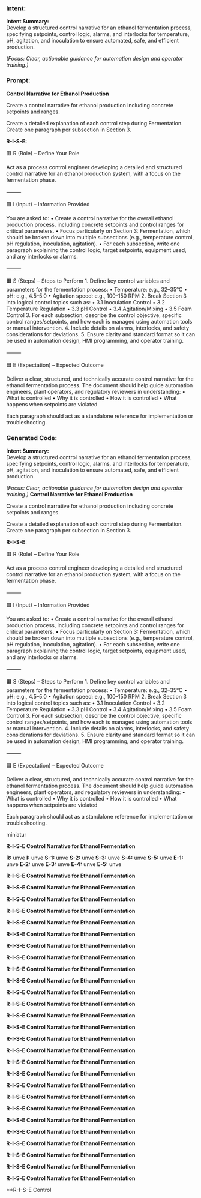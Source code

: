 ### Intent:
**Intent Summary:**  
Develop a structured control narrative for an ethanol fermentation process, specifying setpoints, control logic, alarms, and interlocks for temperature, pH, agitation, and inoculation to ensure automated, safe, and efficient production.  

*(Focus: Clear, actionable guidance for automation design and operator training.)*

### Prompt:
**Control Narrative for Ethanol Production**

Create a control narrative for ethanol production including concrete setpoints and ranges.

Create a detailed explanation of each control step during Fermentation. Create one paragraph per subsection in Section 3.


**R-I-S-E:**

🟥 R (Role) – Define Your Role

Act as a process control engineer developing a detailed and structured control narrative for an ethanol production system, with a focus on the fermentation phase.

⸻

🟩 I (Input) – Information Provided

You are asked to:
	•	Create a control narrative for the overall ethanol production process, including concrete setpoints and control ranges for critical parameters.
	•	Focus particularly on Section 3: Fermentation, which should be broken down into multiple subsections (e.g., temperature control, pH regulation, inoculation, agitation).
	•	For each subsection, write one paragraph explaining the control logic, target setpoints, equipment used, and any interlocks or alarms.

⸻

🟧 S (Steps) – Steps to Perform
	1.	Define key control variables and parameters for the fermentation process:
	•	Temperature: e.g., 32–35°C
	•	pH: e.g., 4.5–5.0
	•	Agitation speed: e.g., 100–150 RPM
	2.	Break Section 3 into logical control topics such as:
	•	3.1 Inoculation Control
	•	3.2 Temperature Regulation
	•	3.3 pH Control
	•	3.4 Agitation/Mixing
	•	3.5 Foam Control
	3.	For each subsection, describe the control objective, specific control ranges/setpoints, and how each is managed using automation tools or manual intervention.
	4.	Include details on alarms, interlocks, and safety considerations for deviations.
	5.	Ensure clarity and standard format so it can be used in automation design, HMI programming, and operator training.

⸻

🟦 E (Expectation) – Expected Outcome

Deliver a clear, structured, and technically accurate control narrative for the ethanol fermentation process. The document should help guide automation engineers, plant operators, and regulatory reviewers in understanding:
	•	What is controlled
	•	Why it is controlled
	•	How it is controlled
	•	What happens when setpoints are violated

Each paragraph should act as a standalone reference for implementation or troubleshooting.

### Generated Code:
**Intent Summary:**  
Develop a structured control narrative for an ethanol fermentation process, specifying setpoints, control logic, alarms, and interlocks for temperature, pH, agitation, and inoculation to ensure automated, safe, and efficient production.  

*(Focus: Clear, actionable guidance for automation design and operator training.)*
**Control Narrative for Ethanol Production**

Create a control narrative for ethanol production including concrete setpoints and ranges.

Create a detailed explanation of each control step during Fermentation. Create one paragraph per subsection in Section 3.


**R-I-S-E:**

🟥 R (Role) – Define Your Role

Act as a process control engineer developing a detailed and structured control narrative for an ethanol production system, with a focus on the fermentation phase.

⸻

🟩 I (Input) – Information Provided

You are asked to:
	•	Create a control narrative for the overall ethanol production process, including concrete setpoints and control ranges for critical parameters.
	•	Focus particularly on Section 3: Fermentation, which should be broken down into multiple subsections (e.g., temperature control, pH regulation, inoculation, agitation).
	•	For each subsection, write one paragraph explaining the control logic, target setpoints, equipment used, and any interlocks or alarms.

⸻

🟧 S (Steps) – Steps to Perform
	1.	Define key control variables and parameters for the fermentation process:
	•	Temperature: e.g., 32–35°C
	•	pH: e.g., 4.5–5.0
	•	Agitation speed: e.g., 100–150 RPM
	2.	Break Section 3 into logical control topics such as:
	•	3.1 Inoculation Control
	•	3.2 Temperature Regulation
	•	3.3 pH Control
	•	3.4 Agitation/Mixing
	•	3.5 Foam Control
	3.	For each subsection, describe the control objective, specific control ranges/setpoints, and how each is managed using automation tools or manual intervention.
	4.	Include details on alarms, interlocks, and safety considerations for deviations.
	5.	Ensure clarity and standard format so it can be used in automation design, HMI programming, and operator training.

⸻

🟦 E (Expectation) – Expected Outcome

Deliver a clear, structured, and technically accurate control narrative for the ethanol fermentation process. The document should help guide automation engineers, plant operators, and regulatory reviewers in understanding:
	•	What is controlled
	•	Why it is controlled
	•	How it is controlled
	•	What happens when setpoints are violated

Each paragraph should act as a standalone reference for implementation or troubleshooting.

 miniatur

**R-I-S-E Control Narrative for Ethanol Fermentation**

**R:** unve
**I:** unve
**S-1:** unve
**S-2:** unve
**S-3:** unve
**S-4:** unve
**S-5:** unve
**E-1:** unve
**E-2:** unve
**E-3:** unve
**E-4:** unve
**E-5:** unve

**R-I-S-E Control Narrative for Ethanol Fermentation**

**R-I-S-E Control Narrative for Ethanol Fermentation**

**R-I-S-E Control Narrative for Ethanol Fermentation**

**R-I-S-E Control Narrative for Ethanol Fermentation**

**R-I-S-E Control Narrative for Ethanol Fermentation**

**R-I-S-E Control Narrative for Ethanol Fermentation**

**R-I-S-E Control Narrative for Ethanol Fermentation**

**R-I-S-E Control Narrative for Ethanol Fermentation**

**R-I-S-E Control Narrative for Ethanol Fermentation**

**R-I-S-E Control Narrative for Ethanol Fermentation**

**R-I-S-E Control Narrative for Ethanol Fermentation**

**R-I-S-E Control Narrative for Ethanol Fermentation**

**R-I-S-E Control Narrative for Ethanol Fermentation**

**R-I-S-E Control Narrative for Ethanol Fermentation**

**R-I-S-E Control Narrative for Ethanol Fermentation**

**R-I-S-E Control Narrative for Ethanol Fermentation**

**R-I-S-E Control Narrative for Ethanol Fermentation**

**R-I-S-E Control Narrative for Ethanol Fermentation**

**R-I-S-E Control Narrative for Ethanol Fermentation**

**R-I-S-E Control Narrative for Ethanol Fermentation**

**R-I-S-E Control Narrative for Ethanol Fermentation**

**R-I-S-E Control Narrative for Ethanol Fermentation**

**R-I-S-E Control Narrative for Ethanol Fermentation**

**R-I-S-E Control Narrative for Ethanol Fermentation**

**R-I-S-E Control Narrative for Ethanol Fermentation**

**R-I-S-E Control Narrative for Ethanol Fermentation**

**R-I-S-E Control Narrative for Ethanol Fermentation**

**R-I-S-E Control
